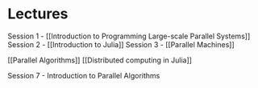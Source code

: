 # Lectures
Session 1 - [[Introduction to Programming Large-scale Parallel Systems]]
Session 2 - [[Introduction to Julia]]
Session 3 - [[Parallel Machines]]

[[Parallel Algorithms]]
[[Distributed computing in Julia]]

Session 7 - Introduction to Parallel Algorithms
